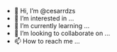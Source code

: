 - 👋 Hi, I’m @cesarrdzs
- 👀 I’m interested in ...
- 🌱 I’m currently learning ...
- 💞️ I’m looking to collaborate on ...
- 📫 How to reach me ...

<!---
cesarrdzs/cesarrdzs is a ✨ special ✨ repository because its `README.md` (this file) appears on your GitHub profile.
You can click the Preview link to take a look at your changes.
--->
